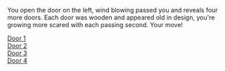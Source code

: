 You open the door on the left, wind blowing passed you and reveals four more doors. Each door was wooden and appeared old in design, you're growing more scared with each passing second. Your move!

[Door 1](death-by-tim.m)  
[Door 2](geometry.md)  
[Door 3](good-end.md)  
[Door 4](death-by-hecper.md)  